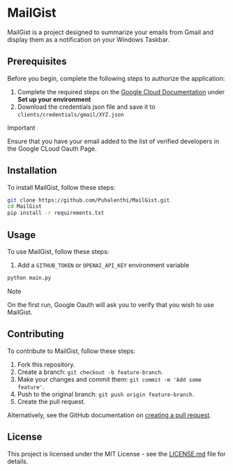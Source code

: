 # MailGist

MailGist is a project designed to summarize your emails from Gmail and display them as a notification on your Windows Taskbar.

## Prerequisites

Before you begin, complete the following steps to authorize the application:
1. Complete the required steps on the [Google Cloud Documentation](https://developers.google.com/gmail/api/quickstart/python) under **Set up your environment**
2. Download the credentials json file and save it to `clients/credentials/gmail/XYZ.json`

> [!IMPORTANT]
> Ensure that you have your email added to the list of verified developers in the Google CLoud Oauth Page.

## Installation

To install MailGist, follow these steps:

```bash
git clone https://github.com/Puhalenthi/MailGist.git
cd MailGist
pip install -r requirements.txt
```

## Usage

To use MailGist, follow these steps:

1. Add a `GITHUB_TOKEN` or `OPENAI_API_KEY` environment variable
```bash
python main.py
```
> [!NOTE]
> On the first run, Google Oauth will ask you to verify that you wish to use MailGist.

## Contributing

To contribute to MailGist, follow these steps:

1. Fork this repository.
2. Create a branch: `git checkout -b feature-branch`.
3. Make your changes and commit them: `git commit -m 'Add some feature'`.
4. Push to the original branch: `git push origin feature-branch`.
5. Create the pull request.

Alternatively, see the GitHub documentation on [creating a pull request](https://help.github.com/articles/creating-a-pull-request/).

## License

This project is licensed under the MIT License - see the [LICENSE.md](LICENSE.md) file for details.
